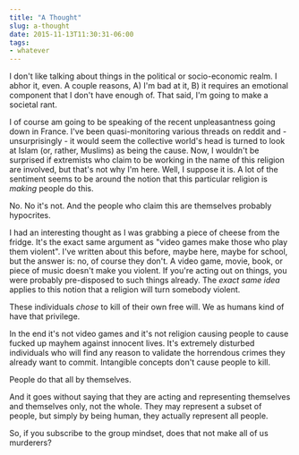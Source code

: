 ```yaml
---
title: "A Thought"
slug: a-thought
date: 2015-11-13T11:30:31-06:00
tags:
- whatever
---
```

I don't like talking about things in the political or socio-economic realm. I abhor it, even. A couple reasons, A) I'm bad at it, B) it requires an emotional component that I don't have enough of. That said, I'm going to make a societal rant.

I of course am going to be speaking of the recent unpleasantness going down in France. I've been quasi-monitoring various threads on reddit and - unsurprisingly - it would seem the collective world's head is turned to look at Islam (or, rather, Muslims) as being the cause. Now, I wouldn't be surprised if extremists who claim to be working in the name of this religion are involved, but that's not why I'm here. Well, I suppose it is. A lot of the sentiment seems to be around the notion that this particular religion is _making_ people do this.

No. No it's not. And the people who claim this are themselves probably hypocrites.

I had an interesting thought as I was grabbing a piece of cheese from the fridge. It's the exact same argument as "video games make those who play them violent". I've written about this before, maybe here, maybe for school, but the answer is: no, of course they don't. A video game, movie, book, or piece of music doesn't make you violent. If you're acting out on things, you were probably pre-disposed to such things already. The _exact same idea_ applies to this notion that a religion will turn somebody violent.

These individuals _chose_ to kill of their own free will. We as humans kind of have that privilege.

In the end it's not video games and it's not religion causing people to cause fucked up mayhem against innocent lives. It's extremely disturbed individuals who will find any reason to validate the horrendous crimes they already want to commit. Intangible concepts don't cause people to kill.

People do that all by themselves.

And it goes without saying that they are acting and representing themselves and themselves only, not the whole. They may represent a subset of people, but simply by being human, they actually represent all people.

So, if you subscribe to the group mindset, does that not make all of us murderers?
